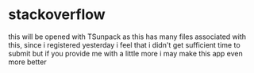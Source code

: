 # stackoverflow
this will be opened with TSunpack as this has many files associated with this, since i registered yesterday i feel that i didn't get sufficient time to submit but if you provide me with a little more i may make this app even more better
